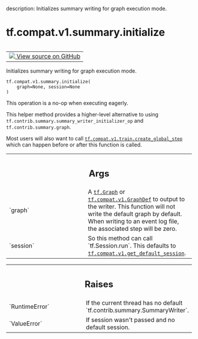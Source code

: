 description: Initializes summary writing for graph execution mode.

<div itemscope itemtype="http://developers.google.com/ReferenceObject">
<meta itemprop="name" content="tf.compat.v1.summary.initialize" />
<meta itemprop="path" content="Stable" />
</div>

# tf.compat.v1.summary.initialize

<!-- Insert buttons and diff -->

<table class="tfo-notebook-buttons tfo-api nocontent" align="left">
<td>
  <a target="_blank" href="https://github.com/tensorflow/tensorflow/blob/r2.3/tensorflow/python/ops/summary_ops_v2.py#L321-L360">
    <img src="https://www.tensorflow.org/images/GitHub-Mark-32px.png" />
    View source on GitHub
  </a>
</td>
</table>



Initializes summary writing for graph execution mode.

<pre class="devsite-click-to-copy prettyprint lang-py tfo-signature-link">
<code>tf.compat.v1.summary.initialize(
    graph=None, session=None
)
</code></pre>



<!-- Placeholder for "Used in" -->

This operation is a no-op when executing eagerly.

This helper method provides a higher-level alternative to using
`tf.contrib.summary.summary_writer_initializer_op` and
`tf.contrib.summary.graph`.

Most users will also want to call <a href="../../../../tf/compat/v1/train/create_global_step.md"><code>tf.compat.v1.train.create_global_step</code></a>
which can happen before or after this function is called.

<!-- Tabular view -->
 <table class="responsive fixed orange">
<colgroup><col width="214px"><col></colgroup>
<tr><th colspan="2"><h2 class="add-link">Args</h2></th></tr>

<tr>
<td>
`graph`
</td>
<td>
A <a href="../../../../tf/Graph.md"><code>tf.Graph</code></a> or <a href="../../../../tf/compat/v1/GraphDef.md"><code>tf.compat.v1.GraphDef</code></a> to output to the writer.
This function will not write the default graph by default. When
writing to an event log file, the associated step will be zero.
</td>
</tr><tr>
<td>
`session`
</td>
<td>
So this method can call `tf.Session.run`. This defaults
to <a href="../../../../tf/compat/v1/get_default_session.md"><code>tf.compat.v1.get_default_session</code></a>.
</td>
</tr>
</table>



<!-- Tabular view -->
 <table class="responsive fixed orange">
<colgroup><col width="214px"><col></colgroup>
<tr><th colspan="2"><h2 class="add-link">Raises</h2></th></tr>

<tr>
<td>
`RuntimeError`
</td>
<td>
If  the current thread has no default
`tf.contrib.summary.SummaryWriter`.
</td>
</tr><tr>
<td>
`ValueError`
</td>
<td>
If session wasn't passed and no default session.
</td>
</tr>
</table>

